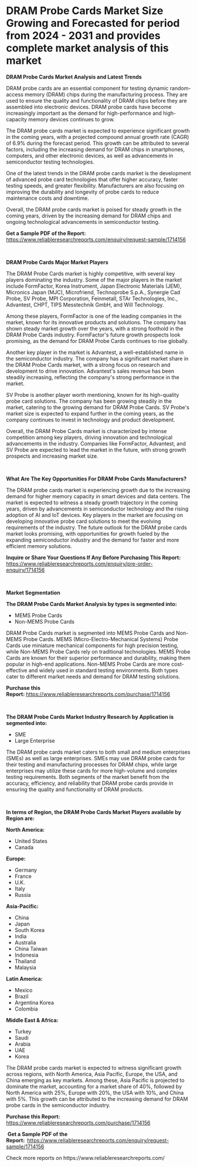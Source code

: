 <p><h1>DRAM Probe Cards Market Size Growing and Forecasted for period from 2024 - 2031 and provides complete market analysis of this market</h1></p><p><strong>DRAM Probe Cards Market Analysis and Latest Trends</strong></p>
<p><p>DRAM probe cards are an essential component for testing dynamic random-access memory (DRAM) chips during the manufacturing process. They are used to ensure the quality and functionality of DRAM chips before they are assembled into electronic devices. DRAM probe cards have become increasingly important as the demand for high-performance and high-capacity memory devices continues to grow.</p><p>The DRAM probe cards market is expected to experience significant growth in the coming years, with a projected compound annual growth rate (CAGR) of 6.9% during the forecast period. This growth can be attributed to several factors, including the increasing demand for DRAM chips in smartphones, computers, and other electronic devices, as well as advancements in semiconductor testing technologies.</p><p>One of the latest trends in the DRAM probe cards market is the development of advanced probe card technologies that offer higher accuracy, faster testing speeds, and greater flexibility. Manufacturers are also focusing on improving the durability and longevity of probe cards to reduce maintenance costs and downtime.</p><p>Overall, the DRAM probe cards market is poised for steady growth in the coming years, driven by the increasing demand for DRAM chips and ongoing technological advancements in semiconductor testing.</p></p>
<p><strong>Get a Sample PDF of the Report:&nbsp;</strong> <a href="https://www.reliableresearchreports.com/enquiry/request-sample/1714156">https://www.reliableresearchreports.com/enquiry/request-sample/1714156</a></p>
<p>&nbsp;</p>
<p><strong>DRAM Probe Cards Major Market Players</strong></p>
<p><p>The DRAM Probe Cards market is highly competitive, with several key players dominating the industry. Some of the major players in the market include FormFactor, Korea Instrument, Japan Electronic Materials (JEM), Micronics Japan (MJC), Microfriend, Technoprobe S.p.A., Synergie Cad Probe, SV Probe, MPI Corporation, Feinmetall, STAr Technologies, Inc., Advantest, CHPT, TIPS Messtechnik GmbH, and Will Technology.</p><p>Among these players, FormFactor is one of the leading companies in the market, known for its innovative products and solutions. The company has shown steady market growth over the years, with a strong foothold in the DRAM Probe Cards industry. FormFactor's future growth prospects look promising, as the demand for DRAM Probe Cards continues to rise globally.</p><p>Another key player in the market is Advantest, a well-established name in the semiconductor industry. The company has a significant market share in the DRAM Probe Cards market, with a strong focus on research and development to drive innovation. Advantest's sales revenue has been steadily increasing, reflecting the company's strong performance in the market.</p><p>SV Probe is another player worth mentioning, known for its high-quality probe card solutions. The company has been growing steadily in the market, catering to the growing demand for DRAM Probe Cards. SV Probe's market size is expected to expand further in the coming years, as the company continues to invest in technology and product development.</p><p>Overall, the DRAM Probe Cards market is characterized by intense competition among key players, driving innovation and technological advancements in the industry. Companies like FormFactor, Advantest, and SV Probe are expected to lead the market in the future, with strong growth prospects and increasing market size.</p></p>
<p>&nbsp;</p>
<p><strong>What Are The Key Opportunities For DRAM Probe Cards Manufacturers?</strong></p>
<p><p>The DRAM probe cards market is experiencing growth due to the increasing demand for higher memory capacity in smart devices and data centers. The market is expected to witness a steady growth trajectory in the coming years, driven by advancements in semiconductor technology and the rising adoption of AI and IoT devices. Key players in the market are focusing on developing innovative probe card solutions to meet the evolving requirements of the industry. The future outlook for the DRAM probe cards market looks promising, with opportunities for growth fueled by the expanding semiconductor industry and the demand for faster and more efficient memory solutions.</p></p>
<p><strong>Inquire or Share Your Questions If Any Before Purchasing This Report:</strong> <a href="https://www.reliableresearchreports.com/enquiry/pre-order-enquiry/1714156">https://www.reliableresearchreports.com/enquiry/pre-order-enquiry/1714156</a></p>
<p>&nbsp;</p>
<p><strong>Market Segmentation</strong></p>
<p><strong>The DRAM Probe Cards Market Analysis by types is segmented into:</strong></p>
<p><ul><li>MEMS Probe Cards</li><li>Non-MEMS Probe Cards</li></ul></p>
<p><p>DRAM Probe Cards market is segmented into MEMS Probe Cards and Non-MEMS Probe Cards. MEMS (Micro-Electro-Mechanical Systems) Probe Cards use miniature mechanical components for high precision testing, while Non-MEMS Probe Cards rely on traditional technologies. MEMS Probe Cards are known for their superior performance and durability, making them popular in high-end applications. Non-MEMS Probe Cards are more cost-effective and widely used in standard testing environments. Both types cater to different market needs and demand for DRAM testing solutions.</p></p>
<p><strong>Purchase this Report:&nbsp;</strong><a href="https://www.reliableresearchreports.com/purchase/1714156">https://www.reliableresearchreports.com/purchase/1714156</a></p>
<p>&nbsp;</p>
<p><strong>The DRAM Probe Cards Market Industry Research by Application is segmented into:</strong></p>
<p><ul><li>SME</li><li>Large Enterprise</li></ul></p>
<p><p>The DRAM probe cards market caters to both small and medium enterprises (SMEs) as well as large enterprises. SMEs may use DRAM probe cards for their testing and manufacturing processes for DRAM chips, while large enterprises may utilize these cards for more high-volume and complex testing requirements. Both segments of the market benefit from the accuracy, efficiency, and reliability that DRAM probe cards provide in ensuring the quality and functionality of DRAM products.</p></p>
<p>&nbsp;</p>
<p><strong>In terms of Region, the DRAM Probe Cards Market Players available by Region are:</strong></p>
<p>
    <p> <strong> North America: </strong>
        <ul>
            <li>United States</li>
            <li>Canada</li>
        </ul>
        </p> 
    <p> <strong> Europe: </strong>
        <ul>
            <li>Germany</li>
            <li>France</li>
            <li>U.K.</li>
            <li>Italy</li>
            <li>Russia</li>
        </ul>
        </p> 
    <p> <strong> Asia-Pacific: </strong>
        <ul>
            <li>China</li>
            <li>Japan</li>
            <li>South Korea</li>
            <li>India</li>
            <li>Australia</li>
            <li>China Taiwan</li>
            <li>Indonesia</li>
            <li>Thailand</li>
            <li>Malaysia</li>
        </ul>
        </p> 
    <p> <strong> Latin America: </strong>
        <ul>
            <li>Mexico</li>
            <li>Brazil</li>
            <li>Argentina Korea</li>
            <li>Colombia</li>
        </ul>
        </p> 
    <p> <strong> Middle East & Africa: </strong>
        <ul>
            <li>Turkey</li>
            <li>Saudi</li>
            <li>Arabia</li>
            <li>UAE</li>
            <li>Korea</li>
        </ul>
    </p>
    </p>
<p><p>The DRAM probe cards market is expected to witness significant growth across regions, with North America, Asia Pacific, Europe, the USA, and China emerging as key markets. Among these, Asia Pacific is projected to dominate the market, accounting for a market share of 40%, followed by North America with 25%, Europe with 20%, the USA with 10%, and China with 5%. This growth can be attributed to the increasing demand for DRAM probe cards in the semiconductor industry.</p></p>
<p><strong>Purchase this Report: </strong><a href="https://www.reliableresearchreports.com/purchase/1714156">https://www.reliableresearchreports.com/purchase/1714156</a></p>
<p>&nbsp;<strong>Get a Sample PDF of the Report:&nbsp;&nbsp;</strong><a href="https://www.reliableresearchreports.com/enquiry/request-sample/1714156">https://www.reliableresearchreports.com/enquiry/request-sample/1714156</a></p>
<p><strong></strong></p>
<p>Check more reports on https://www.reliableresearchreports.com/</p>